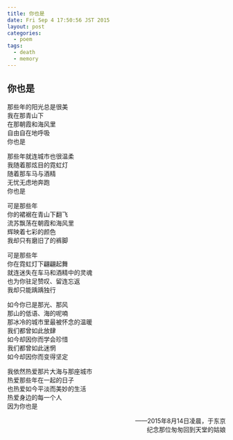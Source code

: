```yaml
---
title: 你也是
date: Fri Sep 4 17:50:56 JST 2015
layout: post
categories:
  - poem
tags:
  - death
  - memory
---
```

## 你也是 ##
那些年的阳光总是很美  
我在那青山下  
在那朝霞和海风里  
自由自在地呼吸  
你也是  

那些年就连城市也很温柔  
我随着那炫目的霓虹灯  
随着那车马与酒精  
无忧无虑地奔跑  
你也是  

可是那些年  
你的裙裾在青山下翻飞  
流苏飘荡在朝霞和海风里  
辉映着七彩的颜色  
我却只有磨旧了的裤脚  

可是那些年  
你在霓虹灯下翩翩起舞  
就连迷失在车马和酒精中的灵魂  
也为你驻足赞叹、留连忘返  
我却只能踽踽独行  

如今你已是那光、那风  
那山的低语、海的呢喃  
那冰冷的城市里最被怀念的温暖  
我们都曾如此放肆  
如今却因你而学会珍惜  
我们都曾如此迷惘  
如今却因你而变得坚定  

我依然热爱那片大海与那座城市  
热爱那些年在一起的日子  
也热爱如今平淡而美妙的生活  
热爱身边的每一个人  
因为你也是  

<p align="right">——2015年8月14日凌晨，于东京<br>纪念那位匆匆回到天堂的姑娘</p>
